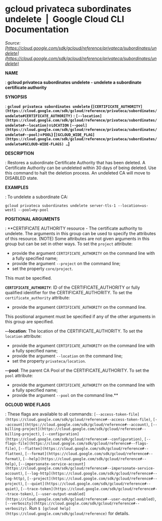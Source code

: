 # gcloud privateca subordinates undelete  |  Google Cloud CLI Documentation

*Source: [https://cloud.google.com/sdk/gcloud/reference/privateca/subordinates/undelete](https://cloud.google.com/sdk/gcloud/reference/privateca/subordinates/undelete)*

**NAME**

: **gcloud privateca subordinates undelete - undelete a subordinate certificate authority**

**SYNOPSIS**

: **`gcloud privateca subordinates undelete` (`[CERTIFICATE_AUTHORITY](https://cloud.google.com/sdk/gcloud/reference/privateca/subordinates/undelete#CERTIFICATE_AUTHORITY)` : `[--location](https://cloud.google.com/sdk/gcloud/reference/privateca/subordinates/undelete#--location)`=`LOCATION` `[--pool](https://cloud.google.com/sdk/gcloud/reference/privateca/subordinates/undelete#--pool)`=`POOL`) [`[GCLOUD_WIDE_FLAG](https://cloud.google.com/sdk/gcloud/reference/privateca/subordinates/undelete#GCLOUD-WIDE-FLAGS) …`]**

**DESCRIPTION**

: Restores a subordinate Certificate Authority that has been deleted. A
Certificate Authority can be undeleted within 30 days of being deleted. Use this
command to halt the deletion process. An undeleted CA will move to DISABLED
state.

**EXAMPLES**

: To undelete a subordinate CA:

```
gcloud privateca subordinates undelete server-tls-1 --location=us-west1 --pool=my-pool
```

**POSITIONAL ARGUMENTS**

: **CERTIFICATE AUTHORITY resource - The certificate authority to undelete. The
arguments in this group can be used to specify the attributes of this resource.
(NOTE) Some attributes are not given arguments in this group but can be set in
other ways.
To set the `project` attribute:

- provide the argument `CERTIFICATE_AUTHORITY` on the command line with
a fully specified name;
- provide the argument `--project` on the command line;
- set the property `core/project`.

This must be specified.

**`CERTIFICATE_AUTHORITY`**:
ID of the CERTIFICATE_AUTHORITY or fully qualified identifier for the
CERTIFICATE_AUTHORITY.
To set the `certificate_authority` attribute:

- provide the argument `CERTIFICATE_AUTHORITY` on the command line.

This positional argument must be specified if any of the other arguments in this
group are specified.

**--location**:
The location of the CERTIFICATE_AUTHORITY.
To set the `location` attribute:

- provide the argument `CERTIFICATE_AUTHORITY` on the command line with
a fully specified name;
- provide the argument `--location` on the command line;
- set the property `privateca/location`.

**--pool**:
The parent CA Pool of the CERTIFICATE_AUTHORITY.
To set the `pool` attribute:

- provide the argument `CERTIFICATE_AUTHORITY` on the command line with
a fully specified name;
- provide the argument `--pool` on the command line.**

**GCLOUD WIDE FLAGS**

: These flags are available to all commands: `[--access-token-file](https://cloud.google.com/sdk/gcloud/reference#--access-token-file)`,
`[--account](https://cloud.google.com/sdk/gcloud/reference#--account)`, `[--billing-project](https://cloud.google.com/sdk/gcloud/reference#--billing-project)`,
`[--configuration](https://cloud.google.com/sdk/gcloud/reference#--configuration)`,
`[--flags-file](https://cloud.google.com/sdk/gcloud/reference#--flags-file)`,
`[--flatten](https://cloud.google.com/sdk/gcloud/reference#--flatten)`, `[--format](https://cloud.google.com/sdk/gcloud/reference#--format)`, `[--help](https://cloud.google.com/sdk/gcloud/reference#--help)`, `[--impersonate-service-account](https://cloud.google.com/sdk/gcloud/reference#--impersonate-service-account)`,
`[--log-http](https://cloud.google.com/sdk/gcloud/reference#--log-http)`,
`[--project](https://cloud.google.com/sdk/gcloud/reference#--project)`, `[--quiet](https://cloud.google.com/sdk/gcloud/reference#--quiet)`, `[--trace-token](https://cloud.google.com/sdk/gcloud/reference#--trace-token)`, `[--user-output-enabled](https://cloud.google.com/sdk/gcloud/reference#--user-output-enabled)`,
`[--verbosity](https://cloud.google.com/sdk/gcloud/reference#--verbosity)`.
Run `$ [gcloud help](https://cloud.google.com/sdk/gcloud/reference)` for details.